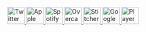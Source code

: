 <script src="https://apps.elfsight.com/p/platform.js" defer></script>
<div class="elfsight-app-c0242286-be41-4158-a875-180c47c3b573"></div>


<div class="social-media-links">
    <a href="https://twitter.com/asiamatterspod" class="social-media-link">
        <img src="{{site.url}}/assets/img/twitter.svg" alt="Twitter" height="40" />
    </a>
    <a href="https://podcasts.apple.com/au/podcast/asia-matters/id1487381702" class="social-media-link">
        <img src="{{site.url}}/assets/img/apple.svg" alt="Apple Podcasts" height="40" />
    </a>
    <a href="https://open.spotify.com/show/082TzXLKRDY5ZbW0KRlalC" class="social-media-link">
        <img src="{{site.url}}/assets/img/spotify.svg" alt="Spotify" height="40" />
    </a>
    <a href="https://overcast.fm/itunes1487381702/asia-matters" class="social-media-link">
        <img src="{{site.url}}/assets/img/overcast.svg" alt="Overcast" height="40" />
    </a>
    <a href="https://www.stitcher.com/podcast/asia-matters" class="social-media-link">
        <img src="{{site.url}}/assets/img/stitcher.png" alt="Stitcher" height="40" />
    </a>
    <a href="https://podcasts.google.com/feed/aHR0cHM6Ly9mZWVkcy5idXp6c3Byb3V0LmNvbS82OTkxODcucnNz" class="social-media-link">
        <img src="{{site.url}}/assets/img/google.svg" alt="Google Podcasts" height="40" />
    </a>
    <a href="https://player.fm/series/asia-matters" class="social-media-link">
        <img src="{{site.url}}/assets/img/player-fm.svg" alt="Player FM" height="40" />
    </a>
</div>
